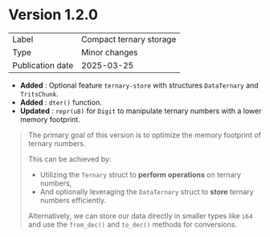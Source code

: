 # Version 1.2.0

|                  |                         |
|------------------|-------------------------|
| Label            | Compact ternary storage |
| Type             | Minor changes           |
| Publication date | 2025-03-25              |

- **Added** : Optional feature `ternary-store` with structures `DataTernary` and `TritsChunk`.
- **Added** : `dter()` function.
- **Updated** : `repr(u8)` for `Digit` to manipulate ternary numbers with a lower memory footprint.

> The primary goal of this version is to optimize the memory footprint of ternary numbers.
>
> This can be achieved by:
> * Utilizing the `Ternary` struct to **perform operations** on ternary numbers,
> * And optionally leveraging the `DataTernary` struct to **store** ternary numbers efficiently.
>
> Alternatively, we can store our data directly in smaller types like `i64` and use the `from_dec()` and `to_dec()`
methods for conversions.